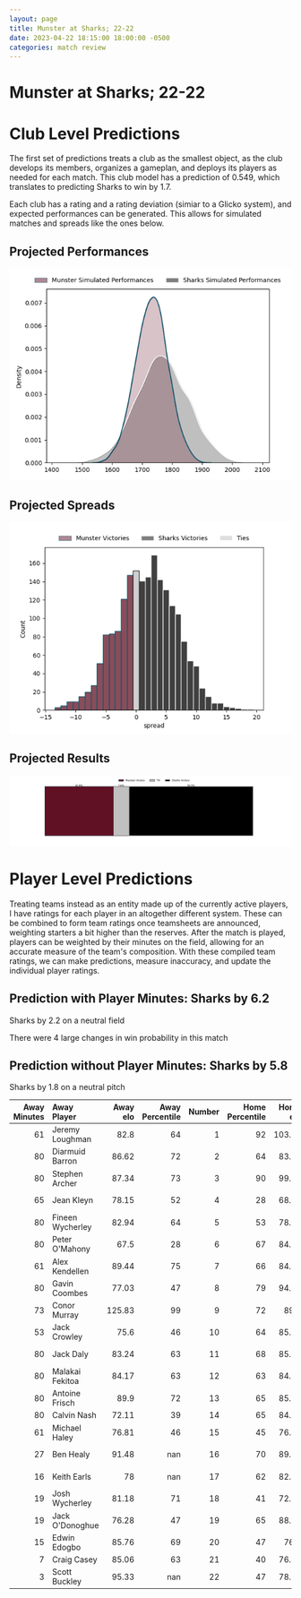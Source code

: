 ```yaml
---  
layout: page  
title: Munster at Sharks; 22-22  
date: 2023-04-22 18:15:00 18:00:00 -0500  
categories: match review  
---
```

# Munster at Sharks; 22-22

# Club Level Predictions


The first set of predictions treats a club as the smallest object, as the club develops its members, organizes a gameplan, and deploys its players as needed for each match. This club model has a prediction of 0.549, which translates to predicting Sharks to win by 1.7.

Each club has a rating and a rating deviation (simiar to a Glicko system), and expected performances can be generated. This allows for simulated matches and spreads like the ones below.
## Projected Performances


![Projected Performances](plots/performances_2023-04-22-Sharks-Munster.png)
## Projected Spreads


![Projected Spreads](plots/spreads_2023-04-22-Sharks-Munster.png)
## Projected Results


![Projected Results](plots/resultbar_2023-04-22-Sharks-Munster.png)
# Player Level Predictions


Treating teams instead as an entity made up of the currently active players, I have ratings for each player in an altogether different system. These can be combined to form team ratings once teamsheets are announced, weighting starters a bit higher than the reserves. After the match is played, players can be weighted by their minutes on the field, allowing for an accurate measure of the team's composition. With these compiled team ratings, we can make predictions, measure inaccuracy, and update the individual player ratings.
## Prediction with Player Minutes: Sharks by 6.2


Sharks by 2.2 on a neutral field

There were 4 large changes in win probability in this match
## Prediction without Player Minutes: Sharks by 5.8


Sharks by 1.8 on a neutral pitch



|   Away Minutes | Away Player      |   Away elo |   Away Percentile |   Number |   Home Percentile |   Home elo | Home Player                 |   Home Minutes |
|---------------:|:-----------------|-----------:|------------------:|---------:|------------------:|-----------:|:----------------------------|---------------:|
|             61 | Jeremy Loughman  |      82.8  |                64 |        1 |                92 |     103.09 | Retshegofaditswe Nche       |             66 |
|             80 | Diarmuid Barron  |      86.62 |                72 |        2 |                64 |      83.06 | Mbongeni Mbonambi           |             65 |
|             80 | Stephen Archer   |      87.34 |                73 |        3 |                90 |      99.11 | Thomas Joubert du Toit      |             66 |
|             65 | Jean Kleyn       |      78.15 |                52 |        4 |                28 |      68.13 | Jeandre Labuschagne         |             65 |
|             80 | Fineen Wycherley |      82.94 |                64 |        5 |                53 |      78.78 | Douw Gerbrandt Grobler      |             80 |
|             80 | Peter O'Mahony   |      67.5  |                28 |        6 |                67 |      84.67 | Siya Kolisi                 |              7 |
|             61 | Alex Kendellen   |      89.44 |                75 |        7 |                66 |      84.22 | Vincent Tshikaya Tshituka   |             80 |
|             80 | Gavin Coombes    |      77.03 |                47 |        8 |                79 |      94.36 | Sikhumbuzo Notshe           |             80 |
|             73 | Conor Murray     |     125.83 |                99 |        9 |                72 |      89.5  | Grant Williams              |             80 |
|             53 | Jack Crowley     |      75.6  |                46 |       10 |                64 |      85.75 | Curwin Dominique Bosch      |             34 |
|             80 | Jack Daly        |      83.24 |                63 |       11 |                68 |      85.88 | Makazole Mapimpi            |             80 |
|             80 | Malakai Fekitoa  |      84.17 |                63 |       12 |                63 |      84.11 | Ben Tapuai                  |             65 |
|             80 | Antoine Frisch   |      89.9  |                72 |       13 |                65 |      85.91 | Lukhanyo Am                 |             80 |
|             80 | Calvin Nash      |      72.11 |                39 |       14 |                65 |      84.35 | Werner Kok                  |             80 |
|             61 | Michael Haley    |      76.81 |                46 |       15 |                45 |      76.44 | Boeta Chamberlain           |             80 |
|             27 | Ben Healy        |      91.48 |               nan |       16 |                70 |      89.28 | Phendulani Buthelezi        |             73 |
|             16 | Keith Earls      |      78    |               nan |       17 |                62 |      82.86 | Aphelele Onke Okuhle Fassi  |             46 |
|             19 | Josh Wycherley   |      81.18 |                71 |       18 |                41 |      72.77 | Daniel Pieter (Reniel) Hugo |             15 |
|             19 | Jack O'Donoghue  |      76.28 |                47 |       19 |                65 |      88.25 | Kerron van Vuuren           |             15 |
|             15 | Edwin Edogbo     |      85.76 |                69 |       20 |                47 |      76.8  | Rohan Janse van Rensburg    |             15 |
|              7 | Craig Casey      |      85.06 |                63 |       21 |                40 |      76.16 | Ntuthuko Mchunu             |             14 |
|              3 | Scott Buckley    |      95.33 |               nan |       22 |                47 |      78.37 | Carlu Johann Sadie          |             14 |

